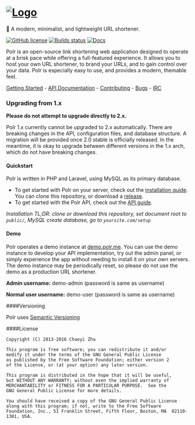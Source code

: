 # [![Logo](http://i.imgur.com/aOtrJNz.png)](https://project.polr.me)

:aerial_tramway: A modern, minimalist, and lightweight URL shortener.

[![GitHub license](https://img.shields.io/badge/license-GPLv2%2B-blue.svg)]() 
[![Builds status](https://travis-ci.org/cydrobolt/polr.svg)](https://travis-ci.org/cydrobolt/polr) 
[![Docs](https://img.shields.io/badge/docs-latest-brightgreen.svg?style=flat)](http://polr.readthedocs.org/en/latest/)

Polr is an open-source link shortening web application designed to operate at a brisk pace while offering a full-featured experience. It allows you to host your own URL shortener, to brand your URLs, and to gain control over your data. Polr is especially easy to use, and provides a modern, themable feel.

[Getting Started](http://docs.polr.me/en/latest/user-guide/installation/) - [API Documentation](http://docs.polr.me/en/latest/developer-guide/api/) - [Contributing](https://github.com/cydrobolt/polr/blob/master/CONTRIBUTING.md) - [Bugs](https://github.com/cydrobolt/polr/issues) - [IRC](http://webchat.freenode.net/?channels=#polr)

### Upgrading from 1.x

**Please do not attempt to upgrade directly to 2.x.**

Polr 1.x currently cannot be upgraded to 2.x automatically. There are breaking changes in the API, configuration files, and database structure. A migration will be provided once 2.0 stable is officially released. In the meantime, it is okay to upgrade between different versions in the 1.x arch, which do not have breaking changes.


#### Quickstart

Polr is written in PHP and Laravel, using MySQL as its primary database.

 - To get started with Polr on your server, check out the [installation guide](http://docs.polr.me/en/latest/user-guide/installation/). You can clone this repository, or download a [release](https://github.com/cydrobolt/polr/releases). 
 - To get started with the Polr API, check out the [API guide](http://docs.polr.me/en/latest/developer-guide/api/).


_Installation TL;DR: clone or download this repository, set document root to `public/`, MySQL create database, go to `yoursite.com/setup`_

#### Demo

Polr operates a demo instance at [demo.polr.me](http://demo.polr.me). You can use the demo instance to develop your API implementation, try out the admin panel, or simply experience the app without needing to install it on your own servers. The demo instance may be periodically reset, so please do not use the demo as a production URL shortener.

__Admin username:__ demo-admin (password is same as username)

__Normal user username:__ demo-user (password is same as username)


####Versioning

Polr uses [Semantic Versioning](http://semver.org/)


####License


    Copyright (C) 2013-2016 Chaoyi Zha

    This program is free software; you can redistribute it and/or
    modify it under the terms of the GNU General Public License
    as published by the Free Software Foundation; either version 2
    of the License, or (at your option) any later version.

    This program is distributed in the hope that it will be useful,
    but WITHOUT ANY WARRANTY; without even the implied warranty of
    MERCHANTABILITY or FITNESS FOR A PARTICULAR PURPOSE.  See the
    GNU General Public License for more details.

    You should have received a copy of the GNU General Public License
    along with this program; if not, write to the Free Software
    Foundation, Inc., 51 Franklin Street, Fifth Floor, Boston, MA  02110-1301, USA.
